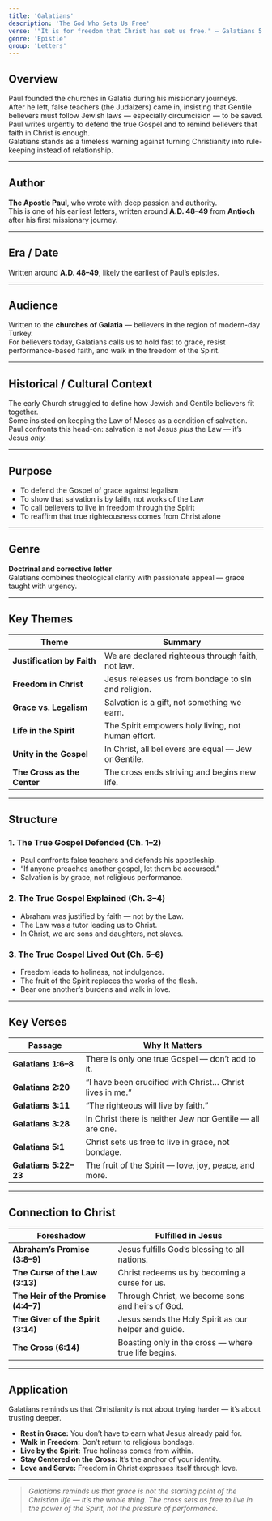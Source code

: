 ```yaml
---
title: 'Galatians'
description: 'The God Who Sets Us Free'
verse: '"It is for freedom that Christ has set us free." — Galatians 5:1'
genre: 'Epistle'
group: 'Letters'
---
```


## Overview  
Paul founded the churches in Galatia during his missionary journeys.  
After he left, false teachers (the Judaizers) came in, insisting that Gentile believers must follow Jewish laws — especially circumcision — to be saved.  
Paul writes urgently to defend the true Gospel and to remind believers that faith in Christ is enough.  
Galatians stands as a timeless warning against turning Christianity into rule-keeping instead of relationship.

---

## Author  
**The Apostle Paul**, who wrote with deep passion and authority.  
This is one of his earliest letters, written around **A.D. 48–49** from **Antioch** after his first missionary journey.

---

## Era / Date  
Written around **A.D. 48–49**, likely the earliest of Paul’s epistles.

---

## Audience  
Written to the **churches of Galatia** — believers in the region of modern-day Turkey.  
For believers today, Galatians calls us to hold fast to grace, resist performance-based faith, and walk in the freedom of the Spirit.

---

## Historical / Cultural Context  
The early Church struggled to define how Jewish and Gentile believers fit together.  
Some insisted on keeping the Law of Moses as a condition of salvation.  
Paul confronts this head-on: salvation is not Jesus *plus* the Law — it’s Jesus *only.*

---

## Purpose  
- To defend the Gospel of grace against legalism  
- To show that salvation is by faith, not works of the Law  
- To call believers to live in freedom through the Spirit  
- To reaffirm that true righteousness comes from Christ alone  

---

## Genre  
**Doctrinal and corrective letter**  
Galatians combines theological clarity with passionate appeal — grace taught with urgency.

---

## Key Themes  

| Theme | Summary |
|-------|----------|
| **Justification by Faith** | We are declared righteous through faith, not law. |
| **Freedom in Christ** | Jesus releases us from bondage to sin and religion. |
| **Grace vs. Legalism** | Salvation is a gift, not something we earn. |
| **Life in the Spirit** | The Spirit empowers holy living, not human effort. |
| **Unity in the Gospel** | In Christ, all believers are equal — Jew or Gentile. |
| **The Cross as the Center** | The cross ends striving and begins new life. |

---

## Structure  

### 1. The True Gospel Defended (Ch. 1–2)
- Paul confronts false teachers and defends his apostleship.  
- “If anyone preaches another gospel, let them be accursed.”  
- Salvation is by grace, not religious performance.  

### 2. The True Gospel Explained (Ch. 3–4)
- Abraham was justified by faith — not by the Law.  
- The Law was a tutor leading us to Christ.  
- In Christ, we are sons and daughters, not slaves.  

### 3. The True Gospel Lived Out (Ch. 5–6)
- Freedom leads to holiness, not indulgence.  
- The fruit of the Spirit replaces the works of the flesh.  
- Bear one another’s burdens and walk in love.  

---

## Key Verses  

| Passage | Why It Matters |
|----------|----------------|
| **Galatians 1:6–8** | There is only one true Gospel — don’t add to it. |
| **Galatians 2:20** | “I have been crucified with Christ… Christ lives in me.” |
| **Galatians 3:11** | “The righteous will live by faith.” |
| **Galatians 3:28** | In Christ there is neither Jew nor Gentile — all are one. |
| **Galatians 5:1** | Christ sets us free to live in grace, not bondage. |
| **Galatians 5:22–23** | The fruit of the Spirit — love, joy, peace, and more. |

---

## Connection to Christ  

| Foreshadow | Fulfilled in Jesus |
|-------------|-------------------|
| **Abraham’s Promise (3:8–9)** | Jesus fulfills God’s blessing to all nations. |
| **The Curse of the Law (3:13)** | Christ redeems us by becoming a curse for us. |
| **The Heir of the Promise (4:4–7)** | Through Christ, we become sons and heirs of God. |
| **The Giver of the Spirit (3:14)** | Jesus sends the Holy Spirit as our helper and guide. |
| **The Cross (6:14)** | Boasting only in the cross — where true life begins. |

---

## Application  
Galatians reminds us that Christianity is not about trying harder — it’s about trusting deeper.  
- **Rest in Grace:** You don’t have to earn what Jesus already paid for.  
- **Walk in Freedom:** Don’t return to religious bondage.  
- **Live by the Spirit:** True holiness comes from within.  
- **Stay Centered on the Cross:** It’s the anchor of your identity.  
- **Love and Serve:** Freedom in Christ expresses itself through love.  

---

> *Galatians reminds us that grace is not the starting point of the Christian life — it’s the whole thing. The cross sets us free to live in the power of the Spirit, not the pressure of performance.*
